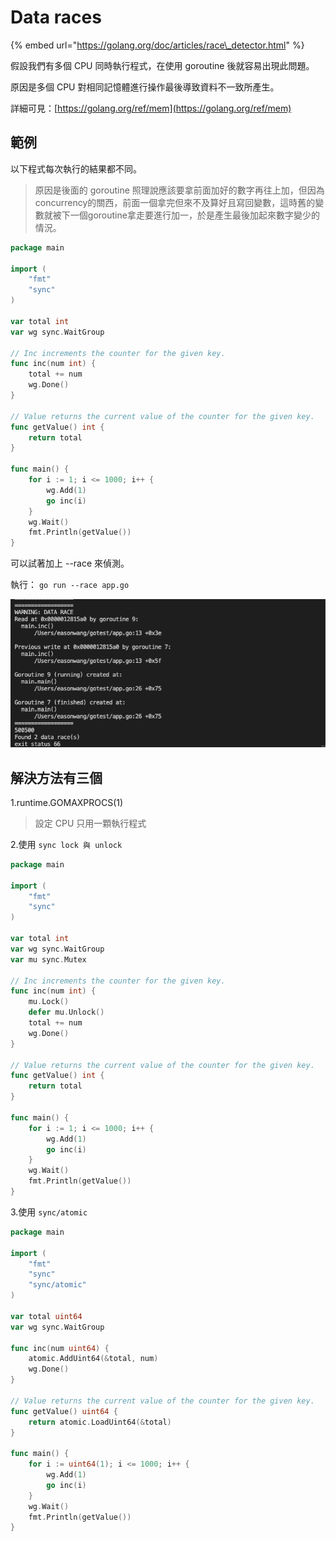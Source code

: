 # Data races

{% embed url="https://golang.org/doc/articles/race\_detector.html" %}

假設我們有多個 CPU 同時執行程式，在使用 goroutine 後就容易出現此問題。

原因是多個 CPU 對相同記憶體進行操作最後導致資料不一致所產生。

詳細可見：[https://golang.org/ref/mem](https://golang.org/ref/mem)

## 範例

以下程式每次執行的結果都不同。

> 原因是後面的 goroutine 照理說應該要拿前面加好的數字再往上加，但因為concurrency的關西，前面一個拿完但來不及算好且寫回變數，這時舊的變數就被下一個goroutine拿走要進行加一，於是產生最後加起來數字變少的情況。

```go
package main

import (
	"fmt"
	"sync"
)

var total int
var wg sync.WaitGroup

// Inc increments the counter for the given key.
func inc(num int) {
	total += num
	wg.Done()
}

// Value returns the current value of the counter for the given key.
func getValue() int {
	return total
}

func main() {
	for i := 1; i <= 1000; i++ {
		wg.Add(1)
		go inc(i)
	}
	wg.Wait()
	fmt.Println(getValue())
}

```

可以試著加上 --race 來偵測。

執行： `go run --race app.go`

![](../.gitbook/assets/ying-mu-kuai-zhao-20200820-xia-wu-2.22.12.png)

## 解決方法有三個

1.runtime.GOMAXPROCS\(1\) 

> 設定 CPU 只用一顆執行程式

2.使用 `sync lock 與 unlock`

```go
package main

import (
	"fmt"
	"sync"
)

var total int
var wg sync.WaitGroup
var mu sync.Mutex

// Inc increments the counter for the given key.
func inc(num int) {
	mu.Lock()
	defer mu.Unlock()
	total += num
	wg.Done()
}

// Value returns the current value of the counter for the given key.
func getValue() int {
	return total
}

func main() {
	for i := 1; i <= 1000; i++ {
		wg.Add(1)
		go inc(i)
	}
	wg.Wait()
	fmt.Println(getValue())
}
```

3.使用 `sync/atomic`

```go
package main

import (
	"fmt"
	"sync"
	"sync/atomic"
)

var total uint64
var wg sync.WaitGroup

func inc(num uint64) {
	atomic.AddUint64(&total, num)
	wg.Done()
}

// Value returns the current value of the counter for the given key.
func getValue() uint64 {
	return atomic.LoadUint64(&total)
}

func main() {
	for i := uint64(1); i <= 1000; i++ {
		wg.Add(1)
		go inc(i)
	}
	wg.Wait()
	fmt.Println(getValue())
}

```



